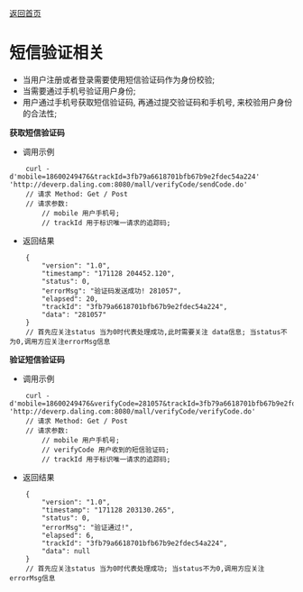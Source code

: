 [返回首页](README.md)

# 短信验证相关
  - 当用户注册或者登录需要使用短信验证码作为身份校验;
  - 当需要通过手机号验证用户身份;
  - 用户通过手机号获取短信验证码, 再通过提交验证码和手机号, 来校验用户身份的合法性;
  
**获取短信验证码**
  
  - 调用示例
  ```
      curl -d'mobile=18600249476&trackId=3fb79a6618701bfb67b9e2fdec54a224' 'http://deverp.daling.com:8080/mall/verifyCode/sendCode.do'
      // 请求 Method: Get / Post
      // 请求参数:
          // mobile 用户手机号;
          // trackId 用于标识唯一请求的追踪码;    
  ```
  
  - 返回结果
  ```
      {
          "version": "1.0", 
          "timestamp": "171128 204452.120",
          "status": 0,
          "errorMsg": "验证码发送成功! 281057",
          "elapsed": 20,
          "trackId": "3fb79a6618701bfb67b9e2fdec54a224",
          "data": "281057"
      }
      // 首先应关注status 当为0时代表处理成功,此时需要关注 data信息; 当status不为0,调用方应关注errorMsg信息
  ```
  
**验证短信验证码**
  
  - 调用示例
  ```
      curl -d'mobile=18600249476&verifyCode=281057&trackId=3fb79a6618701bfb67b9e2fdec54a224' 'http://deverp.daling.com:8080/mall/verifyCode/verifyCode.do'
      // 请求 Method: Get / Post
      // 请求参数:
          // mobile 用户手机号;
          // verifyCode 用户收到的短信验证码;
          // trackId 用于标识唯一请求的追踪码;    
  ```
  
  - 返回结果
  ```
      {
          "version": "1.0",
          "timestamp": "171128 203130.265",
          "status": 0,
          "errorMsg": "验证通过!",
          "elapsed": 6,
          "trackId": "3fb79a6618701bfb67b9e2fdec54a224",
          "data": null
      }
      // 首先应关注status 当为0时代表处理成功; 当status不为0,调用方应关注errorMsg信息
  ```  
  
  

